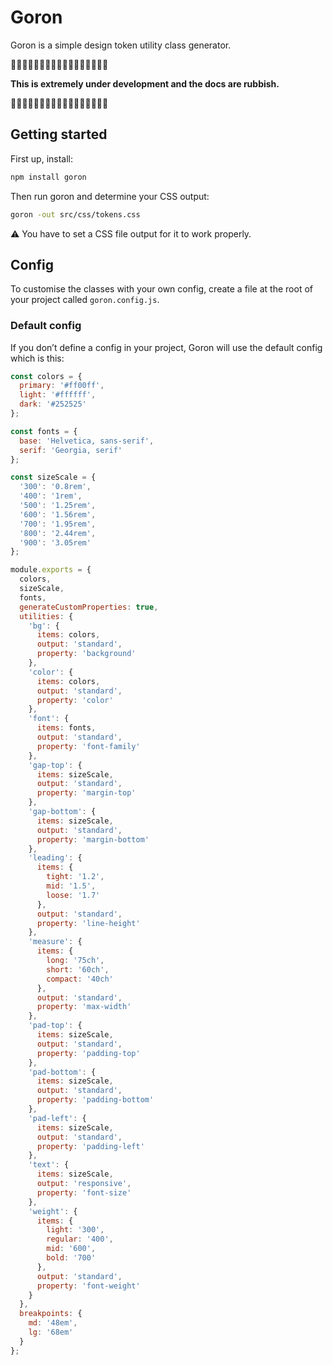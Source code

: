 # Goron
Goron is a simple design token utility class generator.

🚨🚨🚨🚨🚨🚨🚨🚨🚨🚨🚨🚨🚨🚨🚨🚨🚨

**This is extremely under development and the docs are rubbish.**

🚨🚨🚨🚨🚨🚨🚨🚨🚨🚨🚨🚨🚨🚨🚨🚨🚨

## Getting started 

First up, install: 

```bash
npm install goron
```

Then run goron and determine your CSS output:

```bash
goron -out src/css/tokens.css
```

⚠️ You have to set a CSS file output for it to work properly.

## Config

To customise the classes with your own config, create a file at the root of your project called `goron.config.js`.

### Default config

If you don’t define a config in your project, Goron will use the default config which is this:

```javascript
const colors = {
  primary: '#ff00ff',
  light: '#ffffff',
  dark: '#252525'
};

const fonts = {
  base: 'Helvetica, sans-serif',
  serif: 'Georgia, serif'
};

const sizeScale = {
  '300': '0.8rem',
  '400': '1rem',
  '500': '1.25rem',
  '600': '1.56rem',
  '700': '1.95rem',
  '800': '2.44rem',
  '900': '3.05rem'
};

module.exports = {
  colors,
  sizeScale,
  fonts,
  generateCustomProperties: true,
  utilities: {
    'bg': {
      items: colors,
      output: 'standard',
      property: 'background'
    },
    'color': {
      items: colors,
      output: 'standard',
      property: 'color'
    },
    'font': {
      items: fonts,
      output: 'standard',
      property: 'font-family'
    },
    'gap-top': {
      items: sizeScale,
      output: 'standard',
      property: 'margin-top'
    },
    'gap-bottom': {
      items: sizeScale,
      output: 'standard',
      property: 'margin-bottom'
    },
    'leading': {
      items: {
        tight: '1.2',
        mid: '1.5',
        loose: '1.7'
      },
      output: 'standard',
      property: 'line-height'
    },
    'measure': {
      items: {
        long: '75ch',
        short: '60ch',
        compact: '40ch'
      },
      output: 'standard',
      property: 'max-width'
    },
    'pad-top': {
      items: sizeScale,
      output: 'standard',
      property: 'padding-top'
    },
    'pad-bottom': {
      items: sizeScale,
      output: 'standard',
      property: 'padding-bottom'
    },
    'pad-left': {
      items: sizeScale,
      output: 'standard',
      property: 'padding-left'
    },
    'text': {
      items: sizeScale,
      output: 'responsive',
      property: 'font-size'
    },
    'weight': {
      items: {
        light: '300',
        regular: '400',
        mid: '600',
        bold: '700'
      },
      output: 'standard',
      property: 'font-weight'
    }
  },
  breakpoints: {
    md: '48em',
    lg: '68em'
  }
};
```
